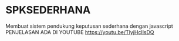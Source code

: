 # SPKSEDERHANA
Membuat sistem pendukung keputusan sederhana dengan javascript
PENJELASAN ADA DI YOUTUBE https://youtu.be/TlyjHcIlsDQ
